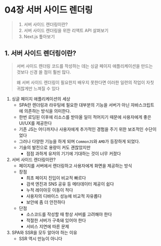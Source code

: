 # 04장 서버 사이드 렌더링

> 1. 서버 사이드 렌더링이란?
> 2. 서버 사이드 렌더링을 위한 리액트 API 살펴보기
> 3. Next.js 톺아보기

## 1. 서버 사이드 렌더링이란?

> 서버 사이드 렌더링 코드를 작성하는 데는 싱글 페이지 애플리케이션을 만드는 것보다 신경 쓸 점이 훨씬 많다.
>
> 왜 서버 사이드 렌더링이 필요한지 배우지 못한다면 이러한 일련의 작업이 자칫 귀찮게만 느껴질 수 있다

1. 싱글 페이지 애플리케이션의 세상
   - SPA란 렌더링과 라우팅에 필요한 대부분의 기능을 서버가 아닌 자바스크립트에 의존하는 방식을 의미한다.
   - 한번 로딩된 이후에 리소스를 받아올 일이 적어지기 때문에 사용자에게 좋은 UI/UX를 제공한다
   - 기존 JS는 어디까지나 사용자에게 추가적인 경험을 주기 위한 보조적인 수단이었다
   - 그러나 다양한 기능을 하게 되며 `CommonJS`와 `AMD`가 등장하게 되었다.
   - 기술의 발전으로 용량이 커도 괜찮았지만
     - 점점 과하게 유저의 기기에 기대하는 것이 너무 커졌다
2. 서버 사이드 렌더링이란?
   - 페이지를 서버에서 렌더링하고 사용자에게 화면을 제공하는 방식
   - 장점
     - 최초 페이지 진입이 비교적 빠르다
     - 검색 엔진과 SNS 공유 등 메타데이터 제공이 쉽다
     - 누적 레이아웃 이동이 적다
     - 사용자의 디바이스 성능에 비교적 자유롭다
     - 보안에 좀 더 안전하다
   - 단점
     - 소스코드를 작성할 때 항상 서버를 고려해야 한다
     - 적절한 서버가 구축돼 있어야 한다
     - 서비스 지연에 따른 문제
3. SPA와 SSR을 모두 알아야 하는 이유
   - SSR 역시 만능이 아니다

